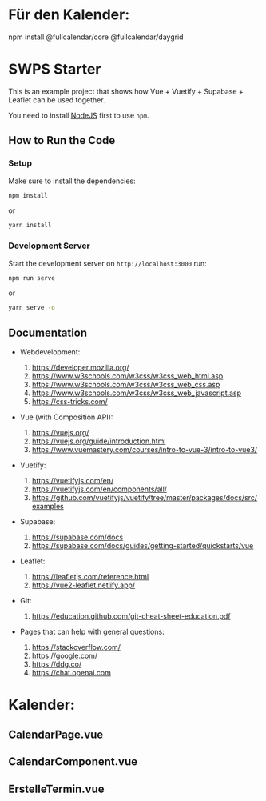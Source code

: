 # Für den Kalender:
npm install @fullcalendar/core @fullcalendar/daygrid



# SWPS Starter

This is an example project that shows how Vue + Vuetify + Supabase + Leaflet can be used together.

You need to install [NodeJS](https://nodejs.org/en/download) first to use `npm`.

## How to Run the Code

### Setup

Make sure to install the dependencies:

```bash
npm install
```

or

```bash
yarn install
```

### Development Server

Start the development server on `http://localhost:3000` run:

```bash
npm run serve
```

or

```bash
yarn serve -o
```

## Documentation

- Webdevelopment:
  1. https://developer.mozilla.org/
  1. https://www.w3schools.com/w3css/w3css_web_html.asp
  1. https://www.w3schools.com/w3css/w3css_web_css.asp
  1. https://www.w3schools.com/w3css/w3css_web_javascript.asp
  1. https://css-tricks.com/

- Vue (with Composition API):
  1. https://vuejs.org/ 
  1. https://vuejs.org/guide/introduction.html
  1. https://www.vuemastery.com/courses/intro-to-vue-3/intro-to-vue3/

- Vuetify:
  1. https://vuetifyjs.com/en/
  1. https://vuetifyjs.com/en/components/all/
  1. https://github.com/vuetifyjs/vuetify/tree/master/packages/docs/src/examples
 
- Supabase:
  1. https://supabase.com/docs
  1. https://supabase.com/docs/guides/getting-started/quickstarts/vue

- Leaflet:
  1. https://leafletjs.com/reference.html
  1. https://vue2-leaflet.netlify.app/

- Git:
  1. https://education.github.com/git-cheat-sheet-education.pdf 

- Pages that can help with general questions:
  1. https://stackoverflow.com/
  1. https://google.com/
  1. https://ddg.co/
  1. https://chat.openai.com

#  Kalender:
## CalendarPage.vue


## CalendarComponent.vue


## ErstelleTermin.vue
